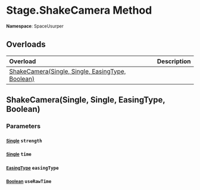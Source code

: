 # Stage.ShakeCamera Method

<small>**Namespace**: SpaceUsurper</small>

## Overloads

<div markdown="1" class="member-table">

| Overload | Description |
| :------- | ----------- |
| [ShakeCamera(Single, Single, EasingType, Boolean)](#Single_Single_EasingType_Boolean_) |  | 

</div>

## ShakeCamera(Single, Single, EasingType, Boolean)
### Parameters
#### <small>[Single](https://docs.microsoft.com/en-us/dotnet/api/system.single?view=netframework-4.5)</small> `strength`

#### <small>[Single](https://docs.microsoft.com/en-us/dotnet/api/system.single?view=netframework-4.5)</small> `time`

#### <small>[EasingType](../EasingType.md)</small> `easingType`

#### <small>[Boolean](https://docs.microsoft.com/en-us/dotnet/api/system.boolean?view=netframework-4.5)</small> `useRawTime`

